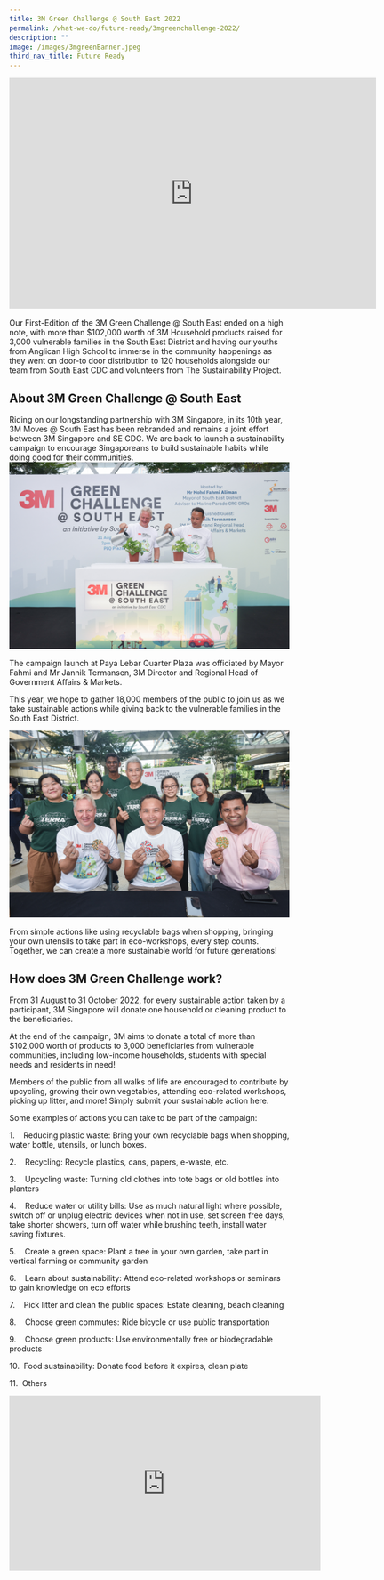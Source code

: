 ```yaml
---
title: 3M Green Challenge @ South East 2022
permalink: /what-we-do/future-ready/3mgreenchallenge-2022/
description: ""
image: /images/3mgreenBanner.jpeg
third_nav_title: Future Ready
---
```

<iframe width="660" height="415" src="https://www.youtube.com/embed/aYzxab-PPKU" title="YouTube video player" frameborder="0" allow="accelerometer; autoplay; clipboard-write; encrypted-media; gyroscope; picture-in-picture" allowfullscreen=""></iframe>

Our First-Edition of the 3M Green Challenge @ South East ended on a high note, with more than $102,000 worth of 3M Household products raised for 3,000 vulnerable families in the South East District and having our youths from Anglican High School to immerse in the community happenings as they went on door-to door distribution to 120 households alongside our team from South East CDC and volunteers from The Sustainability Project.


## About 3M Green Challenge @ South East

Riding on our longstanding partnership with 3M Singapore, in its 10th year, 3M Moves @ South East has been rebranded and remains a joint effort between 3M Singapore and SE CDC. We are back to launch a sustainability campaign to encourage Singaporeans to build sustainable habits while doing good for their communities.
![](/images/What%20We%20Do/Future%20Ready/DSC_8963.jpg)

The campaign launch at Paya Lebar Quarter Plaza was officiated by Mayor Fahmi and Mr Jannik Termansen, 3M Director and Regional Head of Government Affairs &amp; Markets.

This year, we hope to gather 18,000 members of the public to join us as we take sustainable actions while giving back to the vulnerable families in the South East District.

![](/images/What%20We%20Do/Future%20Ready/DSC_9303.jpg)

From simple actions like using recyclable bags when shopping, bringing your own utensils to take part in eco-workshops, every step counts. Together, we can create a more sustainable world for future generations!

## How does 3M Green Challenge work?

From 31 August to 31 October 2022, for every sustainable action taken by a participant, 3M Singapore will donate one household or cleaning product to the beneficiaries.

At the end of the campaign, 3M aims to donate a total of more than $102,000 worth of products to 3,000 beneficiaries from vulnerable communities, including low-income households, students with special needs and residents in need!

Members of the public from all walks of life are encouraged to contribute by upcycling, growing their own vegetables, attending eco-related workshops, picking up litter, and more! Simply submit your sustainable action here.

Some examples of actions you can take to be part of the campaign:

1.&nbsp;&nbsp;&nbsp; Reducing plastic waste: Bring your own recyclable bags when shopping, water bottle, utensils, or lunch boxes.

2.&nbsp;&nbsp;&nbsp; Recycling: Recycle plastics, cans, papers, e-waste, etc.

3.&nbsp;&nbsp;&nbsp; Upcycling waste: Turning old clothes into tote bags or old bottles into planters

4.&nbsp;&nbsp;&nbsp; Reduce water or utility bills: Use as much natural light where possible, switch off or unplug electric devices when not in use, set screen free days, take shorter showers, turn off water while brushing teeth, install water saving fixtures.

5.&nbsp;&nbsp;&nbsp; Create a green space: Plant a tree in your own garden, take part in vertical farming or community garden

6.&nbsp;&nbsp;&nbsp; Learn about sustainability: Attend eco-related workshops or seminars to gain knowledge on eco efforts

7.&nbsp;&nbsp;&nbsp; Pick litter and clean the public spaces: Estate cleaning, beach cleaning

8.&nbsp;&nbsp;&nbsp; Choose green commutes: Ride bicycle or use public transportation

9.&nbsp;&nbsp;&nbsp; Choose green products: Use environmentally free or biodegradable products

10.&nbsp; Food sustainability: Donate food before it expires, clean plate

11.&nbsp; Others

<div class="bp-youtube">
<iframe width="560" height="315" src="https://www.youtube.com/embed/Fpb5DNZdCUY" title="YouTube video player" frameborder="0" allow="accelerometer; autoplay; clipboard-write; encrypted-media; gyroscope; picture-in-picture" allowfullscreen=""></iframe>
</div>